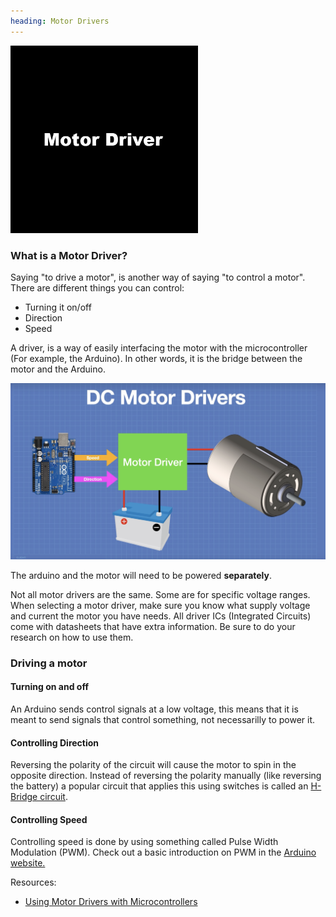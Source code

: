 ```yaml
---
heading: Motor Drivers
---
```


<img width="300px" src="./driver.png"></img>

### What is a Motor Driver?

Saying "to drive a motor", is another way of saying "to control a motor". There are different things you can control:

- Turning it on/off
- Direction
- Speed

A driver, is a way of easily interfacing the motor with the microcontroller (For example, the Arduino). In other words, it is the bridge between the motor and the Arduino.

<img width="600px" src="./images/diagram.png"></img>

The arduino and the motor will need to be powered **separately**.

Not all motor drivers are the same. Some are for specific voltage ranges. When selecting a motor driver, make sure you know what supply voltage and current the motor you have needs. All driver ICs (Integrated Circuits) come with datasheets that have extra information. Be sure to do your research on how to use them.

### Driving a motor

#### Turning on and off

An Arduino sends control signals at a low voltage, this means that it is meant to send signals that control something, not necessarilly to power it.

#### Controlling Direction

Reversing the polarity of the circuit will cause the motor to spin in the opposite direction. Instead of reversing the polarity manually (like reversing the battery) a popular circuit that applies this using switches is called an <a href="/electronic_component_database/h_bridge_circuit/h_bridge_circuit.html">H-Bridge circuit</a>.


#### Controlling Speed

Controlling speed is done by using something called Pulse Width Modulation (PWM). Check out a basic introduction on PWM in the <a href="https://docs.arduino.cc/learn/microcontrollers/analog-output/">Arduino website.</a>

Resources:

- <a target="\_blank" href="https://www.youtube.com/watch?v=ygrsIqWOh3Y">Using Motor Drivers with Microcontrollers</a>

